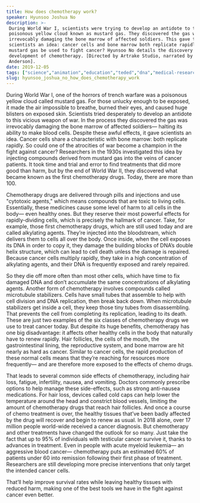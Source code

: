 ```yaml
---
title: How does chemotherapy work?
speaker: Hyunsoo Joshua No
description: >-
 During World War I, scientists were trying to develop an antidote to the
 poisonous yellow cloud known as mustard gas. They discovered the gas was
 irrevocably damaging the bone marrow of affected soldiers. This gave the
 scientists an idea: cancer cells and bone marrow both replicate rapidly. Could
 mustard gas be used to fight cancer? Hyunsoo No details the discovery and
 development of chemotherapy. [Directed by Artrake Studio, narrated by Addison
 Anderson].
date: 2019-12-05
tags: ["science","animation","education","teded","dna","medical-research","medicine","human-body","health","healthcare","invention","cancer","technology","history","health-care"]
slug: hyunsoo_joshua_no_how_does_chemotherapy_work
---
```


During World War I, one of the horrors of trench warfare was a poisonous yellow cloud 
called mustard gas. For those unlucky enough to be exposed, it made the air impossible to
breathe, burned their eyes, and caused huge blisters on exposed skin. Scientists tried
desperately to develop an antidote to this vicious weapon of war. In the process they
discovered the gas was irrevocably damaging the bone marrow of affected soldiers— halting
its ability to make blood cells. Despite these awful effects, it gave scientists an
idea. Cancer cells share a characteristic with bone marrow: both replicate rapidly. So
could one of the atrocities of war become a champion in the fight against cancer?
Researchers in the 1930s investigated this idea by injecting compounds derived from
mustard gas into the veins of cancer patients. It took time and trial and error to find 
treatments that did more good than harm, but by the end of World War II, they discovered
what became known as the first chemotherapy drugs. Today, there are more than
100.

Chemotherapy drugs are delivered through pills and injections and use "cytotoxic agents,"
which means compounds that are toxic to living cells. Essentially, these medicines cause
some level of harm to all cells in the body— even healthy ones. But they reserve their
most powerful effects for rapidly-dividing cells, which is precisely the hallmark of
cancer. Take, for example, those first chemotherapy drugs, which are still used today and 
are called alkylating agents. They’re injected into the bloodstream, which delivers them
to cells all over the body. Once inside, when the cell exposes its DNA in order to copy
it, they damage the building blocks of DNA’s double helix structure, which can lead to
cell death unless the damage is repaired. Because cancer cells multiply rapidly, they
take in a high concentration of alkylating agents, and their DNA is frequently exposed 
and rarely repaired.

So they die off more often than most other cells, which have time to fix damaged DNA and
don’t accumulate the same concentrations of alkylating agents. Another form of
chemotherapy involves compounds called microtubule stabilizers. Cells have small tubes
that assemble to help with cell division and DNA replication, then break back down. When
microtubule stabilizers get inside a cell, they keep those tiny tubes from
disassembling. That prevents the cell from completing its replication, leading to its
death. These are just two examples of the six classes of chemotherapy drugs we use to
treat cancer today. But despite its huge benefits, chemotherapy has one big disadvantage:
it affects other healthy cells in the body that naturally have to renew rapidly. Hair
follicles, the cells of the mouth, the gastrointestinal lining, the reproductive system,
and bone marrow are hit nearly as hard as cancer. Similar to cancer cells, the rapid 
production of these normal cells means that they’re reaching for resources more
frequently— and are therefore more exposed to the effects of chemo drugs.

That leads to several common side effects of chemotherapy, including hair loss, fatigue,
infertility, nausea, and vomiting. Doctors commonly prescribe options to help manage
these side-effects, such as strong anti-nausea medications. For hair loss, devices called
cold caps can help lower the temperature around the head and constrict blood vessels,
limiting the amount of chemotherapy drugs that reach hair follicles. And once a course of
chemo treatment is over, the healthy tissues that’ve been badly affected by the drug
will recover and begin to renew as usual. In 2018 alone, over 17 million people world-wide
received a cancer diagnosis. But chemotherapy and other treatments have changed the
outlook for so many. Just take the fact that up to 95% of individuals with testicular
cancer survive it, thanks to advances in treatment. Even in people with acute myeloid 
leukemia— an aggressive blood cancer— chemotherapy puts an estimated 60% of patients
under 60 into remission following their first phase of treatment. Researchers are still
developing more precise interventions that only target the intended cancer
cells.

That’ll help improve survival rates while leaving healthy tissues with reduced harm,
making one of the best tools we have in the fight against cancer even
better.

<!--
ad_duration=0
event="TED-Ed"
external_start_time=0
intro_duration=0
is_subtitle_required="False"
is_talk_featured="False"
language="en"
language_swap="False"
native_language="en"
number_of_related_talks=6
number_of_speakers=1
number_of_subtitled_videos=0
number_of_tags=15
number_of_talk_download_languages=22
number_of_talk_more_resources=0
number_of_talk_recommendations=0
number_of_talks_take_actions=0
post_ad_duration=0
published_timestamp="2019-12-05 16:02:00"
recording_date="2019-12-05"
speaker_is_published=0
speaker_name="Hyunsoo Joshua No"
talk_name="How does chemotherapy work?"
talks_tags=["science","animation","education","teded","dna","medical-research","medicine","human-body","health","healthcare","invention","cancer","technology","history","health-care"]
url_photo_talk="https://s3.amazonaws.com/talkstar-photos/uploads/e6de1c33-b512-4878-bc63-ed7371d367f0/chemo_textless.jpg"
url_webpage="https://www.ted.com/talks/hyunsoo_joshua_no_how_does_chemotherapy_work"
video_type_name="TED-Ed Original"
-->